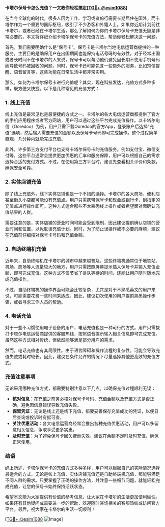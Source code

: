 **卡塔尔保号卡怎么充值？一文教你轻松搞定[[TG💪+ @esim1088](https://t.me/s/esim1088)]**

在当今全球化的时代，很多人因为工作、学习或者旅行需要长期居住在国外，而卡塔尔作为一个重要的国际枢纽，吸引了不少游客和外籍人士。如果你近期计划前往卡塔尔，或者已经在卡塔尔生活，那么了解如何为你的卡塔尔保号卡充值无疑是非常必要的。本文将详细介绍卡塔尔保号卡的充值方法，帮助你轻松解决这一问题。

首先，我们需要明确什么是“保号卡”。保号卡是卡塔尔当地电信运营商提供的一种服务，主要目的是确保用户在出国期间也能保持电话号码的有效性。对于经常出国或者长时间不在卡塔尔的人来说，保号卡可以帮助他们避免因长期不使用手机号码而导致号码被回收的问题。同时，保号卡还可能包含一些额外的服务，比如短信提醒、语音留言等，这些功能在日常生活中都非常实用。

那么，如何为卡塔尔保号卡进行充值呢？其实，现在科技发达，充值方式多种多样，既方便又快捷。以下是几种常见的充值方式：

### 1. 线上充值

线上充值是最常见也是最便捷的方式之一。卡塔尔的各大电信运营商都提供了官方的手机应用程序或者官方网站，用户可以通过这些平台完成充值操作。以卡塔尔电信（Ooredoo）为例，用户只需下载Ooredoo的官方App，登录账户后选择“充值”选项，然后输入需要充值的金额以及保号卡号码即可完成操作。整个过程简单直观，几分钟内就能完成充值。

此外，许多第三方支付平台也支持卡塔尔保号卡的充值服务。例如支付宝、微信支付等，这些平台通常会提供更加优惠的汇率和服务保障，用户可以根据自己的需求选择合适的支付方式。不过，在使用第三方平台时，建议先查看相关评价和条款，确保安全可靠。

### 2. 实体店铺充值

除了线上充值外，线下实体店铺也是一个不错的选择。卡塔尔的各大商场、便利店甚至街头小店都可能设有充值点。用户只需携带保号卡和现金或银行卡，到指定的充值点进行操作即可。这种方式适合那些不太熟悉线上操作或者希望面对面确认充值结果的人群。

需要注意的是，实体店铺的营业时间可能会受到限制，因此建议提前确认店铺的营业时间和位置，以免耽误充值计划。同时，为了防止误操作或不必要的麻烦，建议在充值前仔细核对保号卡号码和充值金额。

### 3. 自助终端机充值

近年来，自助终端机在卡塔尔的城市中越来越普及。这些终端机通常位于地铁站、机场、商场等人流量较大的地方，用户只需按照屏幕提示插入保号卡并输入充值金额，即可完成充值。这种方式不仅节省了排队等待的时间，还能让用户随时随地完成充值操作。

不过，自助终端机的操作界面可能会比较复杂，尤其是对于不熟悉英文的用户来说，可能需要花费一些时间来适应。因此，建议初次使用的用户提前熟悉操作步骤，或者寻求工作人员的帮助。

### 4. 电话充值

对于一些不习惯使用电子设备的用户，电话充值也是一种可行的方式。用户只需拨打卡塔尔电信运营商提供的客服热线，按照语音提示输入相关信息即可完成充值。虽然这种方式相对传统，但依然能够满足部分用户的需求。

然而，电话充值也有其局限性。由于语言障碍和操作流程的复杂性，可能会导致充值失败或耗时较长。因此，建议在条件允许的情况下尽量选择其他更高效的充值方式。

### 充值注意事项

无论采用哪种充值方式，都需要特别注意以下几点，以确保充值过程顺利无误：

- **核对信息**：在充值之前务必核对保号卡号码、充值金额以及充值方式是否正确，避免因信息错误导致充值失败。
- **保留凭证**：无论是线上还是线下充值，都要妥善保存充值成功的凭证，以便日后查询或投诉时有据可查。
- **关注优惠活动**：各大电信运营商经常会推出各种充值优惠活动，用户可以多留意相关信息，争取享受更多实惠。
- **及时充值**：为了避免保号卡因欠费而失效，建议在余额不足时及时充值，确保正常使用。

### 结语

综上所述，卡塔尔保号卡的充值方式多种多样，用户可以根据自己的实际情况选择最适合的方式。无论是线上充值、实体店铺充值还是自助终端机充值，都能够满足不同人群的需求。只要掌握了正确的操作方法，并注意一些细节问题，就能轻松完成充值，让您的保号卡始终保持活跃状态。

希望本文能为大家提供有价值的参考信息，让大家在卡塔尔的生活更加便利愉快。如果还有其他疑问或需要进一步的帮助，欢迎随时咨询相关的客服热线或访问官方平台。最后，祝大家在卡塔尔的生活一切顺利！

[[TG💪+ @esim1088](https://t.me/s/esim1088) ![Image](https://i.postimg.cc/4NQfJmqS/Snipaste-2025-05-13-00-14-12.png)]